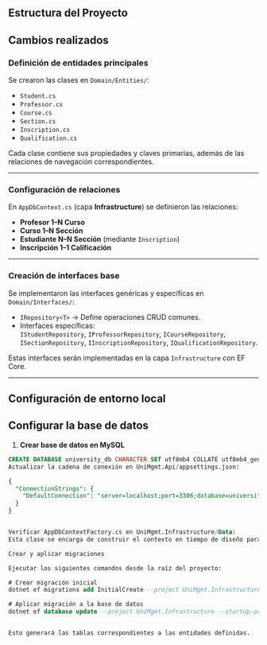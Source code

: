 
## Estructura del Proyecto
## Cambios realizados

### Definición de entidades principales
Se crearon las clases en `Domain/Entities/`:
- `Student.cs`
- `Professor.cs`
- `Course.cs`
- `Section.cs`
- `Inscription.cs`
- `Qualification.cs`

Cada clase contiene sus propiedades y claves primarias, además de las relaciones de navegación correspondientes.

---

### Configuración de relaciones
En `AppDbContext.cs` (capa **Infrastructure**) se definieron las relaciones:
- **Profesor 1–N Curso**
- **Curso 1–N Sección**
- **Estudiante N–N Sección** (mediante `Inscription`)
- **Inscripción 1–1 Calificación**

---

### Creación de interfaces base
Se implementaron las interfaces genéricas y específicas en `Domain/Interfaces/`:
- `IRepository<T>` → Define operaciones CRUD comunes.
- Interfaces específicas:  
  `IStudentRepository`, `IProfessorRepository`, `ICourseRepository`,  
  `ISectionRepository`, `IInscriptionRepository`, `IQualificationRepository`.

Estas interfaces serán implementadas en la capa `Infrastructure` con EF Core.

---

## Configuración de entorno local
## Configurar la base de datos

1. **Crear base de datos en MySQL**

```sql
CREATE DATABASE university_db CHARACTER SET utf8mb4 COLLATE utf8mb4_general_ci;
Actualizar la cadena de conexión en UniMgmt.Api/appsettings.json:

{
  "ConnectionStrings": {
    "DefaultConnection": "server=localhost;port=3306;database=university_db;user=root;password=1234;"
  }
}


Verificar AppDbContextFactory.cs en UniMgmt.Infrastructure/Data:
Esta clase se encarga de construir el contexto en tiempo de diseño para que EF Core pueda ejecutar migraciones correctamente.

Crear y aplicar migraciones

Ejecutar los siguientes comandos desde la raíz del proyecto:

# Crear migración inicial
dotnet ef migrations add InitialCreate --project UniMgmt.Infrastructure --startup-project UniMgmt.Api

# Aplicar migración a la base de datos
dotnet ef database update --project UniMgmt.Infrastructure --startup-project UniMgmt.Api


Esto generará las tablas correspondientes a las entidades definidas.
